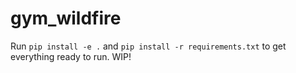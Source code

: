 # gym_wildfire
Run `pip install -e .` and `pip install -r requirements.txt` to get everything ready to run.
WIP!
